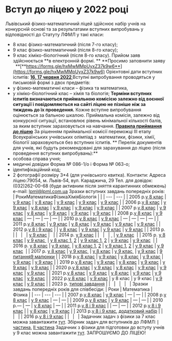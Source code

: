 
# Вступ до ліцею у 2022 році
Львівський фізико-математичний ліцей здійснює набір учнів на конкурсній основі та за результатами вступних випробувань у відповідності до Статуту ЛФМЛ у такі класи:
- 8 клас фізико-математичний (після 7-го класу);
- 9 клас фізико-математичний (після 8-го класу);
- 9 клас хіміко-біологічний (після 8-го класу).
Прийом заяв здійснюється **в електронній формі. **
**Просимо заповнити заяву   **[**https://forms.gle/hxMwMMpUyxZ37k9w6**](https://forms.gle/hxMwMMpUyxZ37k9w6)
Орієнтовні дати вступних іспитів: **<u>16, 17 червня 2022 </u>**
Вступні випробування проводяться у письмовій формі з двох предметів:
- у фізико-математичні класи – фізика та математика,
- у хіміко-біологічний клас – хімія та біологія;
**Терміни вступних іспитів визначаються приймальною комісією залежно від воєнної ситуації і повідомляються на сайті ліцею не пізніше ніж за тиждень до їх проведення.**
Кожне вступне випробування оцінюється за бальною шкалою.
Приймальна комісія, залежно від конкурсної ситуації, встановлює рівень мінімальної кількості балів, за яким вступник зараховується на навчання.
[**Правила приймання до ліцею**](/files/вступ-до-ліцею/правила-приймання-2022.pdf)
За рішенням приймальної комісії переможці ІІІ етапу Всеукраїнських учнівських олімпіад з  математики, фізики, хімії, біології зараховуються без вступних іспитів.
** Перелік документів для учнів, які будуть рекомендовані для зарахування до ліцею (після проведення вступних випробувань):**
- особова справа учня;
- медичні довідки Форма № 086-1/о і Форма № 063-о;
- ідентифікаційний код;
- 2 фотографії розміру 3*4 (для учнівського квитка).
Контакти:
Адреса ліцею:79054, м. Львів-54, вул. Караджича, 29
Тел. для довідок: (032)262-00-68 (буде активним після зняття карантинних обмежень)
e-mail: lpml@lpml.com.ua
[](/files/вступ-до-ліцею/matematik_8_05.doc) Зразки вступних завдань попередніх років:
|                                    РокиМатематикаФізикаХіміяБіологія                                    |                                                                                               |
| --- | --- |
|                       2005 р.[у 8 клас](/files/вступ-до-ліцею/matematik_8_05.doc)                       |                     [у 9 клас](/files/вступ-до-ліцею/matematik_9_05.doc)                      | [у 8 клас](/files/вступ-до-ліцею/fizik_8_05.doc) | [у 9 клас](/files/вступ-до-ліцею/fizik_9_05.doc) | [у 9 клас](/files/вступ-до-ліцею/himik_9_05.doc) | [у 9 клас](/files/вступ-до-ліцею/biolog_9_02.doc) |
|                       2006 р.[у 8 клас](/files/вступ-до-ліцею/matematik_8_06.doc)                       |                     [у 9 клас](/files/вступ-до-ліцею/matematik_9_06.doc)                      | [у 8 клас](/files/вступ-до-ліцею/fizik_8_06.doc) | [у 9 клас](/files/вступ-до-ліцею/fizik_9_06.doc) | [у 9 клас](/files/вступ-до-ліцею/himik_9_06.doc) | [у 9 клас](/files/вступ-до-ліцею/biolog_9_06.doc) |
|                       2007 р.[у 8 клас](/files/вступ-до-ліцею/matematik_8_07.doc)                       |                     [у 9 клас](/files/вступ-до-ліцею/matematik_9_07.doc)                      | [у 8 клас](/files/вступ-до-ліцею/fizik_8_07.doc) | [у 9 клас](/files/вступ-до-ліцею/fizik_9_07.doc) | [у 9 клас](/files/вступ-до-ліцею/himik_9_07.doc) | [у 9 клас](/files/вступ-до-ліцею/biolog_9_07.doc) |
|                       2008 р.[у 8 клас](/files/вступ-до-ліцею/matematik_8_08.doc)                       |                     [у 9 клас](/files/вступ-до-ліцею/matematik_9_08.doc)                      | — | — | — | — |
|                       2010 р.[у 8 клас](/files/вступ-до-ліцею/matematik_8_10.doc)                       |                     [у 9 клас](/files/вступ-до-ліцею/matematik_9_10.doc)                      | — | — | — | — |
|                       2011 р.[у 8 клас](/files/вступ-до-ліцею/matematik_8_11.doc)                       |                     [у 9 клас](/files/вступ-до-ліцею/matematik_9_11.doc)                      | [у 8 клас](/files/вступ-до-ліцею/fizik_8_11.doc) | [у 9 клас](/files/вступ-до-ліцею/fizik_9_11.doc) | [у 9 клас](/files/вступ-до-ліцею/himik_9_11.doc) | [у 9 клас](/files/вступ-до-ліцею/biolog_11.doc) |
|                         2012 р.[у 8 і 9 клас](/files/вступ-до-ліцею/mat_12.doc)                         |                                                                                               | [у 8 клас](/files/вступ-до-ліцею/fizik_8_12.doc) | [у 9 клас](/files/вступ-до-ліцею/fizik_9_12.doc) | [у 9 клас](/files/вступ-до-ліцею/himik_12.doc) | [у 9 клас](/files/вступ-до-ліцею/biolog_12.doc) |
|                                                2013 р.                                                  |                                                                                               |   |   | [у 9 клас](/files/вступ-до-ліцею/Хімія-2013.doc) |   |
|                       2014 р. [у 9 клас](/images/вступ-до-ліцею/vstup_9_2014.jpg)                       |                                                                                               |   |   | [ ](/files/вступ-до-ліцею/Хімія-2013.doc) | [у 9 клас](/files/вступ-до-ліцею/biol_2014.doc)  |
|                        2015 р. [у 8 клас](/images/вступ-до-ліцею/mat_8_2015.jpg)                        |                      [у 9 клас ](/images/вступ-до-ліцею/mat_9_2015.jpg)                       | [у 8 клас 1](/images/вступ-до-ліцею/phiz1_8_2015.jpg), [2](/images/вступ-до-ліцею/phiz2_8_2015.jpg) | [у 9 клас 1](/images/вступ-до-ліцею/phiz1_9_2015.jpg), [2](/images/вступ-до-ліцею/phiz2_9_2015.jpg) | [у 9 клас](/images/вступ-до-ліцею/chim2015.jpg) | [у 9 клас](/files/вступ-до-ліцею/biol_2015.doc)  |
|                       2016 р. [у 8 клас](/images/вступ-до-ліцею/mat_8kl_2016.jpg)                       |                     [у 9 клас ](/images/вступ-до-ліцею/mat_9kl_2016.jpg)                      | [у 8 клас 1](/images/вступ-до-ліцею/phiz_1_8kl_2016.jpg), [2](/images/вступ-до-ліцею/phiz_2_8kl_2016.jpg) | [у 9 клас 1](/images/вступ-до-ліцею/phiz_1_9kl_2016.jpg), [2](/images/вступ-до-ліцею/phiz_2_9kl_2016.jpg) | [у 9 клас](/files/вступ-до-ліцею/хімія.docx) | [у 9 клас](/files/вступ-до-ліцею/biol_2016.doc)  |
|                        2017 р. [у 8 клас](/images/вступ-до-ліцею/mat_8_2017.jpg)                        | [у 9 клас ](/images/вступ-до-ліцею/mat_9_2017.jpg)[](/images/вступ-до-ліцею/mat_9kl_2016.jpg) | [у 8 клас](/files/вступ-до-ліцею/phiz_8_2017.docx)[](/images/вступ-до-ліцею/phiz_1_8kl_2016.jpg) | [у 9 клас ](/files/вступ-до-ліцею/phiz_9_2017.docx)[](/images/вступ-до-ліцею/phiz_1_9kl_2016.jpg) | [у 9 клас](/images/вступ-до-ліцею/chim_2017.jpg)[](/files/вступ-до-ліцею/хімія.docx) | [9 питання](/files/вступ-до-ліцею/biol_2017_zavd.docx)[](/files/вступ-до-ліцею/biol_2016.doc)[9 малюнки](/files/вступ-до-ліцею/biol_2017_images.docx)[](/images/вступ-до-ліцею/chim_2017.jpg) |
|                        2018 р.[у 8 клас](/images/вступ-до-ліцею/mat_8_2018.jpg)                         |                       [у 9 клас](/images/вступ-до-ліцею/mat_9_2018.jpg)                       | [у 8 клас](/files/вступ-до-ліцею/phiz_8_2018.rar) | [у 9 клас](/files/вступ-до-ліцею/phiz_9_2018.rar) | [у 9 клас](/images/вступ-до-ліцею/chim_2018.jpg) | [у 9 клас](/files/вступ-до-ліцею/biol2018.rar) |
|                         2019 р.[у 8 клас](/files/вступ-до-ліцею/mat8_2019.pdf)                          |                        [у 9 клас](/files/вступ-до-ліцею/mat9_2019.pdf)                        | [у 8 клас](/files/вступ-до-ліцею/phiz8_2019.pdf) | [у 9 клас](/files/вступ-до-ліцею/phiz9_2019.pdf) | [у 9 клас](/files/вступ-до-ліцею/chem2019.pdf) | [у 9 клас](/files/вступ-до-ліцею/biol2019.pdf) |
|                     2020 р.[у 8 клас](/files/вступ-до-ліцею/математика-8-2020.pdf)                      |                    [у 9 клас](/files/вступ-до-ліцею/математика-9-2020.pdf)                    | [у 8 клас](/images/вступ-до-ліцею/phiz_8_2020.jpg) | [у 9 клас](/images/вступ-до-ліцею/phiz_9_2020.jpg) | [у 9 клас](/images/вступ-до-ліцею/chim_2020.jpg) | [у 9 клас](/files/вступ-до-ліцею/біологія-2020.pdf) |
|                         2021 р.[у 8 клас](/files/вступ-до-ліцею/mat_8_2021.pdf)                         |                       [у 9 клас](/files/вступ-до-ліцею/mat_9_2021.pdf)                        | [у 8 клас](/images/вступ-до-ліцею/phiz_8_2021.jpg) | [у 9 клас](/images/вступ-до-ліцею/phiz_9_2021.jpg) | [у 9 клас](/images/вступ-до-ліцею/chem_2021.jpg) | [у 9 клас](/files/вступ-до-ліцею/biol_2021.pdf) |
|                        2022 р.[у 8 клас](/files/вступ-до-ліцею/math_8_2022.pdf)                         |                       [у 9 клас](/files/вступ-до-ліцею/math_9_2022.pdf)                       | у 8 клас | у 9 клас | [у 9 клас](/files/вступ-до-ліцею/chem2022.pdf) | [у 9 клас](/files/вступ-до-ліцею/bilo_2022.pdf) |
| 2023 р. [типові завдання](/files/вступ-до-ліцею/типові-завдання-з-математики-для-вступників-в-лфмл.pdf) |                                                                                               |   |   |   |   |
[](/files/вступ-до-ліцею/sp_mat_8_07.doc) Зразки завдань попередніх років для співбесіди:
|                                                                     Роки                                                                     |                    Математика                     |                       Фізика                        |
| --- | --- | --- |
|                                           2007 р.[у 8 клас](/files/вступ-до-ліцею/sp_mat_8_07.doc)                                           | [у 9 клас](/files/вступ-до-ліцею/sp_mat_9_07.doc) |                          —                          | — |
|                                           2008 р.[у 8 клас](/files/вступ-до-ліцею/sp_mat_8_08.doc)                                           | [у 9 клас](/files/вступ-до-ліцею/sp_mat_9_08.doc) |                          —                          | — |
|                                           2009 р.[у 8 клас](/files/вступ-до-ліцею/sp_mat_8_09.doc)                                           | [у 9 клас](/files/вступ-до-ліцею/sp_mat_9_09.doc) |                          —                          | — |
|                                                                   2010 р.—                                                                   |                         —                         |   [у 8 клас](/files/вступ-до-ліцею/sp_fiz_10.doc)   | — |
|                                          2011 р.[у 8 і 9 клас](/files/вступ-до-ліцею/sp_mat_11.doc)                                          |                                                   |                          —                          | — |
|                                          2012 р.[у 8 і 9 клас](/files/вступ-до-ліцею/sp_mat_12.doc)                                          |                                                   | [у 8 клас](/files/вступ-до-ліцею/sp_fizik_8_12.doc) | [у 9 клас](/files/вступ-до-ліцею/sp_fizik_9_12.doc) |
| 2013 р.[у 8 і 9 клас](/files/вступ-до-ліцею/Співбесіда-2013-р_матем.doc), [додатковий набір](/files/вступ-до-ліцею/Добір-_матем_серпень.doc) |                                                   |                                                     |   |
|                                 2016 р.[у 8 і 9 клас](/files/вступ-до-ліцею/математика-співбесіда-2016.doc)                                  |                                                   |                                                     |   |
Задачник задач з фізики за 7 клас можна завантажити [тут](/files/вступ-до-ліцею/фізика7_вступ.pdf).
Збірник задач для вступників до ЛФМЛ: [І частина](/files/вступ-до-ліцею/збірник-1-част-з-фізики-для-вступників-до-лфмл.pdf), [ІІ частина](/files/вступ-до-ліцею/збірник-2-част-з-фізики-для-вступників-до-лфмл.pdf)
Задачник з фізики для підготовки до вступу учнів у 9 клас можна завантажити [тут](/files/вступ-до-ліцею/gendenshteyn_l_e_gelfgat_i_m_kirik_l_a_zadachi_z_fiziki_8_kl.djvu).
ЗАПРОШУЄМО ДО ЛІЦЕЮ!
       